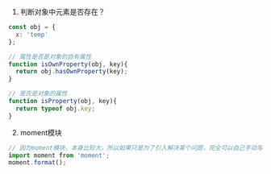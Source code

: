 1. 判断对象中元素是否存在？
```JavaScript
const obj = {
  x: 'temp'
};

// 属性是否是对象的自有属性
function isOwnProperty(obj, key){
  return obj.hasOwnProperty(key);
}

// 是否是对象的属性 
function isProperty(obj, key){
  return typeof obj.key;
}
```

2. moment模块
```JavaScript
// 因为moment模块，本身比较大，所以如果只是为了引入解决某个问题，完全可以自己手动写函数实现。不要为了使用功能而引入整个依赖包。（Nodejs最大的诟病结就是依赖包过多。）
import moment from 'moment';
moment.format();
```
